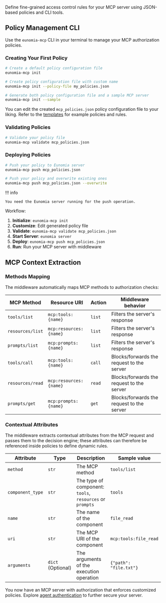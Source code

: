 Define fine-grained access control rules for your MCP server using JSON-based policies and CLI tools.

## Policy Management CLI

Use the `eunomia-mcp` CLI in your terminal to manage your MCP authorization policies.

### Creating Your First Policy

```bash
# Create a default policy configuration file
eunomia-mcp init

# Create policy configuration file with custom name
eunomia-mcp init --policy-file my_policies.json

# Generate both policy configuration file and a sample MCP server
eunomia-mcp init --sample
```

You can edit the created `mcp_policies.json` policy configuration file to your liking. Refer to the [templates][eunomia-github-policy-templates] for example policies and rules.

### Validating Policies

```bash
# Validate your policy file
eunomia-mcp validate mcp_policies.json
```

### Deploying Policies

```bash
# Push your policy to Eunomia server
eunomia-mcp push mcp_policies.json

# Push your policy and overwrite existing ones
eunomia-mcp push mcp_policies.json --overwrite
```

!!! info

    You need the Eunomia server running for the push operation.

Workflow:

1. **Initialize**: `eunomia-mcp init`
2. **Customize**: Edit generated policy file
3. **Validate**: `eunomia-mcp validate mcp_policies.json`
4. **Start Server**: `eunomia server`
5. **Deploy**: `eunomia-mcp push mcp_policies.json`
6. **Run**: Run your MCP server with middleware

## MCP Context Extraction

### Methods Mapping

The middleware automatically maps MCP methods to authorization checks:

| MCP Method       | Resource URI           | Action | Middleware behavior                       |
| ---------------- | ---------------------- | ------ | ----------------------------------------- |
| `tools/list`     | `mcp:tools:{name}`     | `list` | Filters the server's response             |
| `resources/list` | `mcp:resources:{name}` | `list` | Filters the server's response             |
| `prompts/list`   | `mcp:prompts:{name}`   | `list` | Filters the server's response             |
| `tools/call`     | `mcp:tools:{name}`     | `call` | Blocks/forwards the request to the server |
| `resources/read` | `mcp:resources:{name}` | `read` | Blocks/forwards the request to the server |
| `prompts/get`    | `mcp:prompts:{name}`   | `get`  | Blocks/forwards the request to the server |

### Contextual Attributes

The middleware extracts contextual attributes from the MCP request and passes them to the decision engine; these attributes can therefore be referenced inside policies to define dynamic rules.

| Attribute        | Type              | Description                                              | Sample value           |
| ---------------- | ----------------- | -------------------------------------------------------- | ---------------------- |
| `method`         | `str`             | The MCP method                                           | `tools/list`           |
| `component_type` | `str`             | The type of component: `tools`, `resources` or `prompts` | `tools`                |
| `name`           | `str`             | The name of the component                                | `file_read`            |
| `uri`            | `str`             | The MCP URI of the component                             | `mcp:tools:file_read`  |
| `arguments`      | `dict` (Optional) | The arguments of the execution operation                 | `{"path": "file.txt"}` |

You now have an MCP server with authorization that enforces customized policies. Explore [agent authentication](authentication.md) to further secure your server.

[eunomia-github-policy-templates]: https://github.com/whataboutyou-ai/eunomia/tree/main/pkgs/extensions/mcp/templates
